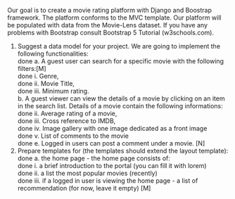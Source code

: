 Our goal is to create a movie rating platform with Django and Boostrap framework. The
platform conforms to the MVC template. Our platform will be populated with data from the
Movie-Lens dataset. If you have any problems with Bootstrap consult Bootstrap 5 Tutorial
(w3schools.com).

1. Suggest a data model for your project. We are going to implement the following
functionalities:  
done a. A guest user can search for a specific movie with the following filters:[M]  
done i. Genre,  
done ii. Movie Title,  
done iii. Minimum rating.  
b. A guest viewer can view the details of a movie by clicking on an item in the
search list. Details of a movie contain the following informations:  
done ii. Average rating of a movie,  
done iii. Cross reference to IMDB,  
done iv. Image gallery with one image dedicated as a front image  
done v. List of comments to the movie  
done e. Logged in users can post a comment under a movie. [N]    
1. Prepare templates for (the templates should extend the layout template):  
done a. the home page - the home page consists of:  
done i. a brief introduction to the portal (you can fill it with lorem)  
done ii. a list the most popular movies (recently)  
done iii. if a logged in user is viewing the home page - a list of  
recommendation (for now, leave it empty) [M] 